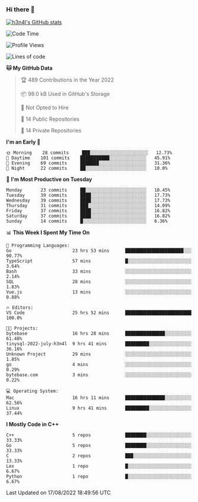 ### Hi there 👋

[![h3n4l's GitHub stats](https://github-readme-stats.vercel.app/api?username=h3n4l&count_private=true&show_icons=true&theme=radical)](https://github.com/h3n4l/github-readme-stats)

<!--START_SECTION:waka-->
![Code Time](http://img.shields.io/badge/Code%20Time-590%20hrs%2012%20mins-blue)

![Profile Views](http://img.shields.io/badge/Profile%20Views-1-blue)

![Lines of code](https://img.shields.io/badge/From%20Hello%20World%20I%27ve%20Written-43%20Thousand%20lines%20of%20code-blue)

**🐱 My GitHub Data** 

> 🏆 489 Contributions in the Year 2022
 > 
> 📦 99.0 kB Used in GitHub's Storage 
 > 
> 🚫 Not Opted to Hire
 > 
> 📜 14 Public Repositories 
 > 
> 🔑 14 Private Repositories  
 > 
**I'm an Early 🐤** 

```text
🌞 Morning    28 commits     ███░░░░░░░░░░░░░░░░░░░░░░   12.73% 
🌆 Daytime    101 commits    ███████████░░░░░░░░░░░░░░   45.91% 
🌃 Evening    69 commits     ███████░░░░░░░░░░░░░░░░░░   31.36% 
🌙 Night      22 commits     ██░░░░░░░░░░░░░░░░░░░░░░░   10.0%

```
📅 **I'm Most Productive on Tuesday** 

```text
Monday       23 commits     ██░░░░░░░░░░░░░░░░░░░░░░░   10.45% 
Tuesday      39 commits     ████░░░░░░░░░░░░░░░░░░░░░   17.73% 
Wednesday    39 commits     ████░░░░░░░░░░░░░░░░░░░░░   17.73% 
Thursday     31 commits     ███░░░░░░░░░░░░░░░░░░░░░░   14.09% 
Friday       37 commits     ████░░░░░░░░░░░░░░░░░░░░░   16.82% 
Saturday     37 commits     ████░░░░░░░░░░░░░░░░░░░░░   16.82% 
Sunday       14 commits     █░░░░░░░░░░░░░░░░░░░░░░░░   6.36%

```


📊 **This Week I Spent My Time On** 

```text
💬 Programming Languages: 
Go                       23 hrs 53 mins      ██████████████████████░░░   90.77% 
TypeScript               57 mins             █░░░░░░░░░░░░░░░░░░░░░░░░   3.64% 
Bash                     33 mins             ░░░░░░░░░░░░░░░░░░░░░░░░░   2.14% 
SQL                      28 mins             ░░░░░░░░░░░░░░░░░░░░░░░░░   1.83% 
Vue.js                   13 mins             ░░░░░░░░░░░░░░░░░░░░░░░░░   0.88%

🔥 Editors: 
VS Code                  25 hrs 52 mins      █████████████████████████   100.0%

🐱‍💻 Projects: 
bytebase                 16 hrs 28 mins      ███████████████░░░░░░░░░░   61.48% 
tinysql-2022-july-h3n4l  9 hrs 41 mins       █████████░░░░░░░░░░░░░░░░   36.16% 
Unknown Project          29 mins             ░░░░░░░░░░░░░░░░░░░░░░░░░   1.85% 
go                       4 mins              ░░░░░░░░░░░░░░░░░░░░░░░░░   0.29% 
bytebase.com             3 mins              ░░░░░░░░░░░░░░░░░░░░░░░░░   0.22%

💻 Operating System: 
Mac                      16 hrs 11 mins      ███████████████░░░░░░░░░░   62.56% 
Linux                    9 hrs 41 mins       █████████░░░░░░░░░░░░░░░░   37.44%

```

**I Mostly Code in C++** 

```text
C++                      5 repos             ████████░░░░░░░░░░░░░░░░░   33.33% 
Go                       5 repos             ████████░░░░░░░░░░░░░░░░░   33.33% 
C                        2 repos             ███░░░░░░░░░░░░░░░░░░░░░░   13.33% 
Lex                      1 repo              █░░░░░░░░░░░░░░░░░░░░░░░░   6.67% 
Python                   1 repo              █░░░░░░░░░░░░░░░░░░░░░░░░   6.67%

```



 Last Updated on 17/08/2022 18:49:56 UTC
<!--END_SECTION:waka-->

